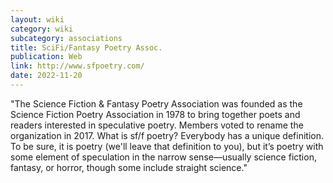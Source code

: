 ```yaml
---
layout: wiki
category: wiki
subcategory: associations
title: SciFi/Fantasy Poetry Assoc.
publication: Web
link: http://www.sfpoetry.com/
date: 2022-11-20
---
```


"The Science Fiction & Fantasy Poetry Association was founded as the Science Fiction Poetry Association in 1978 to bring together poets and readers interested in speculative poetry. Members voted to rename the organization in 2017. What is sf/f poetry? Everybody has a unique definition. To be sure, it is poetry (we'll leave that definition to you), but it’s poetry with some element of speculation in the narrow sense—usually science fiction, fantasy, or horror, though some include straight science."
